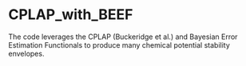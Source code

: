 # CPLAP_with_BEEF
The code leverages the CPLAP (Buckeridge et al.) and Bayesian Error Estimation Functionals to produce many chemical potential stability envelopes.
